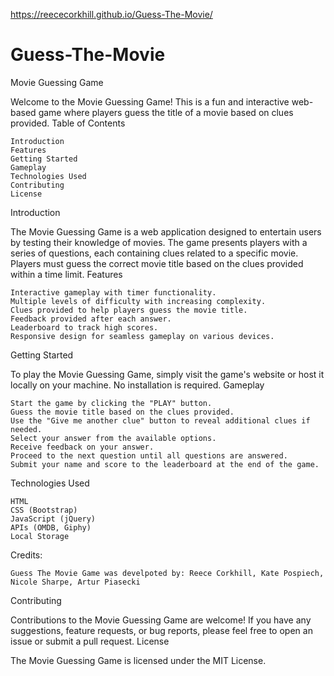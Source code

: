https://reececorkhill.github.io/Guess-The-Movie/

# Guess-The-Movie

Movie Guessing Game

Welcome to the Movie Guessing Game! This is a fun and interactive web-based game where players guess the title of a movie based on clues provided.
Table of Contents

    Introduction
    Features
    Getting Started
    Gameplay
    Technologies Used
    Contributing
    License

Introduction

The Movie Guessing Game is a web application designed to entertain users by testing their knowledge of movies. The game presents players with a series of questions, each containing clues related to a specific movie. Players must guess the correct movie title based on the clues provided within a time limit.
Features

    Interactive gameplay with timer functionality.
    Multiple levels of difficulty with increasing complexity.
    Clues provided to help players guess the movie title.
    Feedback provided after each answer.
    Leaderboard to track high scores.
    Responsive design for seamless gameplay on various devices.

Getting Started

To play the Movie Guessing Game, simply visit the game's website or host it locally on your machine. No installation is required.
Gameplay

    Start the game by clicking the "PLAY" button.
    Guess the movie title based on the clues provided.
    Use the "Give me another clue" button to reveal additional clues if needed.
    Select your answer from the available options.
    Receive feedback on your answer.
    Proceed to the next question until all questions are answered.
    Submit your name and score to the leaderboard at the end of the game.

Technologies Used

    HTML
    CSS (Bootstrap)
    JavaScript (jQuery)
    APIs (OMDB, Giphy)
    Local Storage

Credits: 

    Guess The Movie Game was develpoted by: Reece Corkhill, Kate Pospiech, Nicole Sharpe, Artur Piasecki


Contributing

Contributions to the Movie Guessing Game are welcome! If you have any suggestions, feature requests, or bug reports, please feel free to open an issue or submit a pull request.
License

The Movie Guessing Game is licensed under the MIT License.
